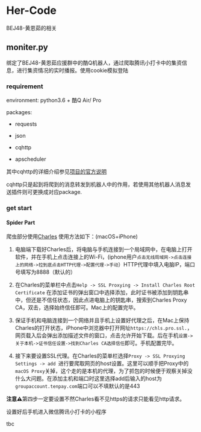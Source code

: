 # Her-Code
BEJ48-黄恩茹的相关

## moniter.py

绑定了BEJ48-黄恩茹应援群中的酷Q机器人，通过爬取腾讯小打卡中的集资信息，进行集资情况的实时播报。使用cookie模拟登陆

### requirement

environment: python3.6 + 酷Q Air/ Pro 

packages:

- requests

- json

- cqhttp

- apscheduler

其中cqhttp的详细介绍参见[项目的官方说明](https://github.com/richardchien/python-cqhttp)

cqhttp只是起到将爬到的消息转发到机器人中的作用，若使用其他机器人消息发送插件则可更换成对应package.

### get start


#### Spider Part

爬虫部分使用[Charles](https://www.charlesproxy.com/) 使用方法如下：(macOS+iPhone)

1. 电脑端下载好Charles后，将电脑与手机连接到一个局域网中，在电脑上打开软件，并在手机上点击连接上的Wi-Fi，(iphone用户`点击无线局域网->点击连接上的网络->拉到底点击HTTP代理->配置代理->手动`）HTTP代理中填入电脑IP，端口号填写为8888（默认的）

2. 在Charles的菜单栏中点击`Help -> SSL Proxying -> Install Charles Root Certificate` 在添加证书的弹出窗口中选择添加，此时证书被添加到钥匙串中，但还是不信任状态，因此点进电脑上的钥匙串，搜索到Charles Proxy CA，双击，选择始终信任即可。Mac上的配置完毕。

3. 保证手机和电脑连接到一个网络并且手机上设置好代理之后，在Mac上保持Charles的打开状态，iPhone中浏览器中打开网址`https://chls.pro.ssl.`，网页载入后会弹出添加描述文件的窗口，点击允许开始下载。后在手机`设置->关于本机->证书信任设置->找到Charles CA选择信任`即可。手机配置完毕。

4. 接下来要设置SSL代理。在Charles的菜单栏选择`Proxy -> SSL Proxying Settings -> add `进行要爬取网页的host设置。这里可以顺手把Proxy中的`macOS Proxy`关掉，这个走的是本机的代理，为了抓包的时候便于观察关掉没什么大问题。在添加主机和端口时这里选择add后输入的host为`groupaccount.tenpay.com`端口可以不填默认的是443

**注意⚠️**第四步一定要设置不然Charles看不见https的请求只能看见http请求。

设置好后手机进入微信腾讯小打卡的小程序

tbc
